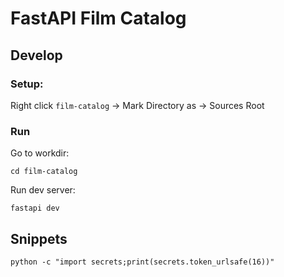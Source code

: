 # FastAPI Film Catalog

## Develop

### Setup:

Right click `film-catalog` -> Mark Directory as -> Sources Root

### Run

Go to workdir:
```shell
cd film-catalog
```

Run dev server:
```shell
fastapi dev
```

## Snippets
```shell
python -c "import secrets;print(secrets.token_urlsafe(16))"
```
